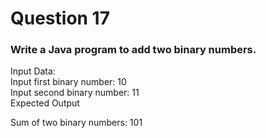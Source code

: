 # Question 17

### Write a Java program to add two binary numbers.
Input Data:  
Input first binary number: 10  
Input second binary number: 11  
Expected Output  

Sum of two binary numbers: 101